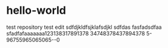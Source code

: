 # hello-world
test repository
test edit
sdfdjkldfsjklafsdjkl
sdfdas
fasfadsdfaa
sfadfafaaaaaaa123138317891378
34748378437894378
5-96755965065065--0
